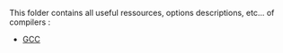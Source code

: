 This folder contains all useful ressources, options descriptions, etc... of compilers :
- [GCC](GCC/)